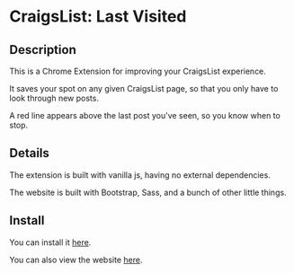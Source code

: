 # CraigsList: Last Visited

## Description

This is a Chrome Extension for improving your CraigsList experience.

It saves your spot on any given CraigsList page, so that you only have to look through new posts.

A red line appears above the last post you've seen, so you know when to stop.


## Details

The extension is built with vanilla js, having no external dependencies.

The website is built with Bootstrap, Sass, and a bunch of other little things.

## Install

You can install it [here](https://chrome.google.com/webstore/detail/craigslist-last-visited/mpkmnnbdgbaddfngokdcdojhdakjhenm/).


You can also view the website [here](https://lastvisited.herokuapp.com).